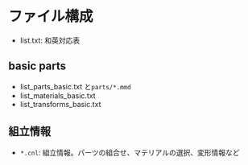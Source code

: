 # ファイル構成

- list.txt: 和英対応表

## basic parts

- list_parts_basic.txt と`parts/*.mmd`
- list_materials_basic.txt
- list_transforms_basic.txt

## 組立情報

- `*.cnl`: 組立情報。パーツの組合せ、マテリアルの選択、変形情報など

